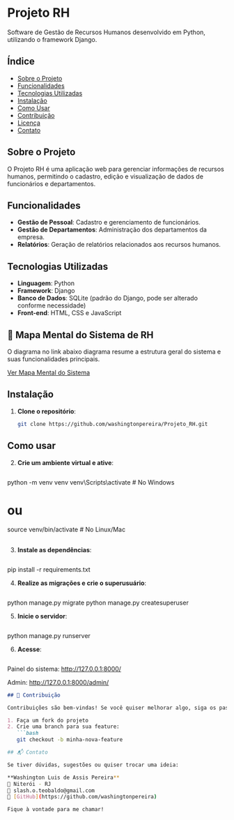 # Projeto RH

Software de Gestão de Recursos Humanos desenvolvido em Python, utilizando o framework Django.

## Índice

- [Sobre o Projeto](#sobre-o-projeto)
- [Funcionalidades](#funcionalidades)
- [Tecnologias Utilizadas](#tecnologias-utilizadas)
- [Instalação](#instalação)
- [Como Usar](#como-usar)
- [Contribuição](#contribuição)
- [Licença](#licença)
- [Contato](#contato)

## Sobre o Projeto

O Projeto RH é uma aplicação web para gerenciar informações de recursos humanos, permitindo o cadastro, edição e visualização de dados de funcionários e departamentos.

## Funcionalidades

- **Gestão de Pessoal**: Cadastro e gerenciamento de funcionários.
- **Gestão de Departamentos**: Administração dos departamentos da empresa.
- **Relatórios**: Geração de relatórios relacionados aos recursos humanos.

## Tecnologias Utilizadas

- **Linguagem**: Python
- **Framework**: Django
- **Banco de Dados**: SQLite (padrão do Django, pode ser alterado conforme necessidade)
- **Front-end**: HTML, CSS e JavaScript

## 🧠 Mapa Mental do Sistema de RH

O diagrama no link abaixo diagrama resume a estrutura geral do sistema e suas funcionalidades principais.


[Ver Mapa Mental do Sistema](https://raw.githubusercontent.com/washingtonpereira/Projeto_RH/main/docs/mapa_mental_sistema.jpg)

## Instalação

1. **Clone o repositório**:

   ```bash
   git clone https://github.com/washingtonpereira/Projeto_RH.git


## Como usar  
2. **Crie um ambiente virtual e ative**:

   ```bash
python -m venv venv
venv\Scripts\activate  # No Windows
# ou
source venv/bin/activate  # No Linux/Mac 


##
3. **Instale as dependências**:
   ```bash
pip install -r requirements.txt


4. **Realize as migrações e crie o superusuário**:
   ```bash
python manage.py migrate
python manage.py createsuperuser

5. **Inicie o servidor**:
   ```bash

python manage.py runserver

6. **Acesse**:

   ```bash
Painel do sistema: http://127.0.0.1:8000/

Admin: http://127.0.0.1:8000/admin/

```markdown
## 🤝 Contribuição

Contribuições são bem-vindas! Se você quiser melhorar algo, siga os passos abaixo:

1. Faça um fork do projeto
2. Crie uma branch para sua feature:
   ```bash
   git checkout -b minha-nova-feature

## 📬 Contato

Se tiver dúvidas, sugestões ou quiser trocar uma ideia:

**Washington Luis de Assis Pereira**  
📍 Niterói - RJ  
📧 slash.o.teobaldo@gmail.com  
🔗 [GitHub](https://github.com/washingtonpereira)

Fique à vontade para me chamar!